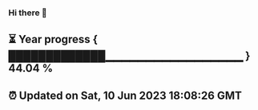 ### Hi there 👋
⏳ Year progress { █████████████▁▁▁▁▁▁▁▁▁▁▁▁▁▁▁▁▁ } 44.04 %
---
⏰ Updated on Sat, 10 Jun 2023 18:08:26 GMT
---
